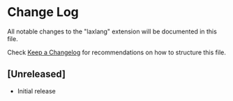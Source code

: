 # Change Log

All notable changes to the "laxlang" extension will be documented in this file.

Check [Keep a Changelog](http://keepachangelog.com/) for recommendations on how to structure this file.

## [Unreleased]

- Initial release
